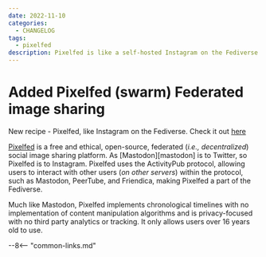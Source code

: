 ```yaml
---
date: 2022-11-10
categories:
  - CHANGELOG
tags:
  - pixelfed
description: Pixelfed is like a self-hosted Instagram on the Fediverse. Here's a Docker Swarm recipe!
---
```


# Added Pixelfed (swarm) Federated image sharing

New recipe - Pixelfed, like Instagram on the Fediverse. Check it out [here](/docs/recipes/pixelfed/)

<!-- more -->

[Pixelfed](https://pixelfed.org) is a free and ethical, open-source, federated (*i.e., decentralized*) social image sharing platform. As [Mastodon][mastodon] is to Twitter, so Pixelfed is to Instagram. Pixelfed uses the ActivityPub protocol, allowing users to interact with other users (*on other servers*) within the protocol, such as Mastodon, PeerTube, and Friendica, making Pixelfed a part of the Fediverse.

Much like Mastodon, Pixelfed implements chronological timelines with no implementation of content manipulation algorithms and is privacy-focused with no third party analytics or tracking. It only allows users over 16 years old to use.

--8<-- "common-links.md"